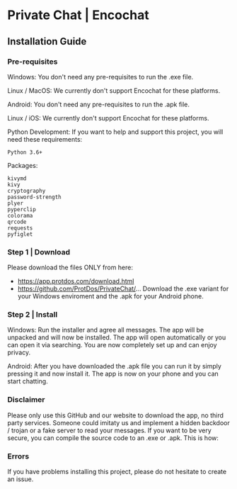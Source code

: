 # Private Chat | Encochat
## Installation Guide

### Pre-requisites
Windows:
You don't need any pre-requisites to run the .exe file.

Linux / MacOS:
We currently don't support Encochat for these platforms.

Android:
You don't need any pre-requisites to run the .apk file.

Linux / iOS:
We currently don't support Encochat for these platforms.

Python Development:
If you want to help and support this project, you will need these requirements:
```
Python 3.6+
```
Packages:
```
kivymd
kivy
cryptography
password-strength
plyer
pyperclip
colorama
qrcode
requests
pyfiglet
```

### Step 1 | Download
Please download the files ONLY from here:
- https://app.protdos.com/download.html
- https://github.com/ProtDos/PrivateChat/...
Download the .exe variant for your Windows enviroment and the .apk for your Android phone.

### Step 2 | Install
Windows:
Run the installer and agree all messages. The app will be unpacked and will now be installed. The app will open automatically or you can open it via searching. You are now completely set up and can enjoy privacy.

Android:
After you have downloaded the .apk file you can run it by simply pressing it and now install it. The app is now on your phone and you can start chatting.

### Disclaimer
Please only use this GitHub and our website to download the app, no third party services. Someone could imitaty us and implement a hidden backdoor / trojan or a fake server to read your messages. If you want to be very secure, you can compile the source code to an .exe or .apk. This is how:

### Errors
If you have problems installing this project, please do not hesitate to create an issue.
